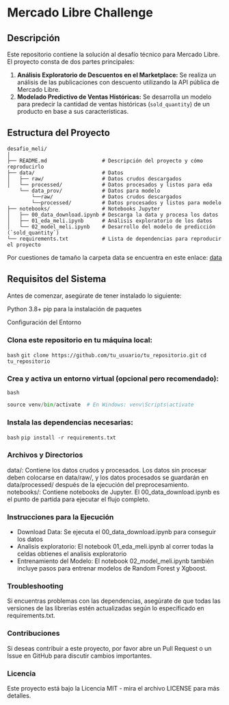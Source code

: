 # Mercado Libre Challenge

## Descripción

Este repositorio contiene la solución al desafío técnico para Mercado Libre. El proyecto consta de dos partes principales:

1. **Análisis Exploratorio de Descuentos en el Marketplace:** Se realiza un análisis de las publicaciones con descuento utilizando la API pública de Mercado Libre.
2. **Modelado Predictivo de Ventas Históricas:** Se desarrolla un modelo para predecir la cantidad de ventas históricas (`sold_quantity`) de un producto en base a sus características.

## Estructura del Proyecto

```plaintext
desafio_meli/
│
├── README.md                  # Descripción del proyecto y cómo reproducirlo
├── data/                      # Datos
│   ├── raw/                   # Datos crudos descargados
│   └── processed/             # Datos procesados y listos para eda
    └── data_prov/             # Datos para modelo       
        └──raw/                # Datos crudos descargados
        └──processed/          # Datos procesados y listos para modelo
├── notebooks/                 # Notebooks Jupyter
│   ├── 00_data_download.ipynb # Descarga la data y procesa los datos 
│   ├── 01_eda_meli.ipynb      # Análisis exploratorio de los datos
│   └── 02_model_meli.ipynb    # Desarrollo del modelo de predicción (`sold_quantity`)
└── requirements.txt           # Lista de dependencias para reproducir el proyecto
```

Por cuestiones de tamaño la carpeta data se encuentra en este enlace:
[data](https://drive.google.com/drive/folders/1pFmz8HirpVKNSwftCqY9nc9p_RohIchA?usp=share_link)

## Requisitos del Sistema
Antes de comenzar, asegúrate de tener instalado lo siguiente:

Python 3.8+
pip para la instalación de paquetes

Configuración del Entorno
### Clona este repositorio en tu máquina local:

`bash`
`git clone https://github.com/tu_usuario/tu_repositorio.git`
`cd tu_repositorio`
### Crea y activa un entorno virtual (opcional pero recomendado):
`bash`
```python -m venv venv
source venv/bin/activate  # En Windows: venv\Scripts\activate
```
### Instala las dependencias necesarias:
`bash`
`pip install -r requirements.txt`

### Archivos y Directorios
data/: Contiene los datos crudos y procesados. Los datos sin procesar deben colocarse en data/raw/, y los datos procesados se guardarán en data/processed/ después de la ejecución del preprocesamiento.
notebooks/: Contiene notebooks de Jupyter. El 00_data_download.ipynb es el punto de partida para ejecutar el flujo completo.

### Instrucciones para la Ejecución
- Download Data:
Se ejecuta el 00_data_download.ipynb para conseguir los datos
- Analisis exploratorio:
El notebook 01_eda_meli.ipynb al correr todas la celdas obtienes el analisis exploratorio
- Entrenamiento del Modelo:
El notebook 02_model_meli.ipynb también incluye pasos para entrenar modelos de Random Forest y Xgboost. 


### Troubleshooting
Si encuentras problemas con las dependencias, asegúrate de que todas las versiones de las librerías estén actualizadas según lo especificado en requirements.txt.

### Contribuciones
Si deseas contribuir a este proyecto, por favor abre un Pull Request o un Issue en GitHub para discutir cambios importantes.

### Licencia
Este proyecto está bajo la Licencia MIT - mira el archivo LICENSE para más detalles.

